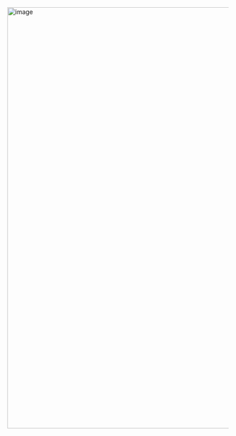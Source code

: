 <img width="960" alt="image" src="https://github.com/vive393/digilab-front-end/assets/37651930/a2b95451-244f-4bdc-a5f3-bbf877603019">
